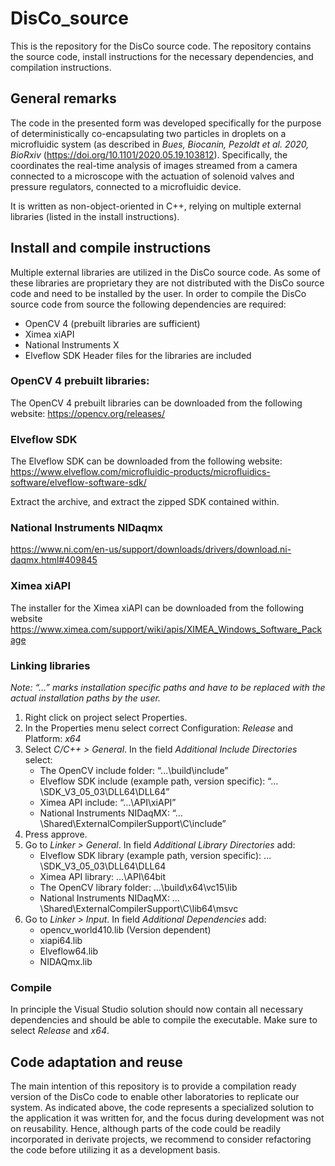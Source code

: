 # DisCo_source
This is the repository for the DisCo source code. The repository contains the source code, install instructions for the necessary dependencies, and compilation instructions. 

## General remarks
The code in the presented form was developed specifically for the purpose of deterministically co-encapsulating two particles in droplets on a microfluidic system (as described in *Bues, Biocanin, Pezoldt et al. 2020, BioRxiv* (https://doi.org/10.1101/2020.05.19.103812). Specifically, the coordinates the real-time analysis of images streamed from a camera connected to a microscope with the actuation of solenoid valves and pressure regulators, connected to a microfluidic device. 

It is written as non-object-oriented in C++, relying on multiple external libraries (listed in the install instructions). 

## Install and compile instructions
Multiple external libraries are utilized in the DisCo source code. As some of these libraries are proprietary they are not distributed with the DisCo source code and need to be installed by the user. In order to compile the DisCo source code from source the following dependencies are required:
* OpenCV 4 (prebuilt libraries are sufficient)
* Ximea xiAPI
* National Instruments X
* Elveflow SDK
Header files for the libraries are included

### OpenCV 4 prebuilt libraries:
The OpenCV 4 prebuilt libraries can be downloaded from the following website:
https://opencv.org/releases/

### Elveflow SDK
The Elveflow SDK can be downloaded from the following website:
https://www.elveflow.com/microfluidic-products/microfluidics-software/elveflow-software-sdk/

Extract the archive, and extract the zipped SDK contained within.

### National Instruments NIDaqmx
https://www.ni.com/en-us/support/downloads/drivers/download.ni-daqmx.html#409845

### Ximea xiAPI
The installer for the Ximea xiAPI can be downloaded from the following website
https://www.ximea.com/support/wiki/apis/XIMEA_Windows_Software_Package

### Linking libraries
*Note: “…” marks installation specific paths and have to be replaced with the actual installation paths by the user.*
1.	Right click on project select Properties.
3.	In the Properties menu select correct Configuration: *Release* and Platform: *x64*
4.	Select *C/C++ > General*. In the field *Additional Include Directories* select:
    - The OpenCV include folder: “…\build\include”
    - Elveflow SDK include (example path, version specific): “…\SDK_V3_05_03\DLL64\DLL64”
    - Ximea API include: “…\API\xiAPI”
    - National Instruments NIDaqMX: “…\Shared\ExternalCompilerSupport\C\include”
5.	Press approve.
6. Go to *Linker > General*. In field *Additional Library Directories* add:
   - Elveflow SDK library (example path, version specific): …\SDK_V3_05_03\DLL64\DLL64
   - Ximea API library: …\API\64bit
   - The OpenCV library folder: …\build\x64\vc15\lib
   - National Instruments NIDaqMX: …\Shared\ExternalCompilerSupport\C\lib64\msvc
7. Go to *Linker > Input*. In field *Additional Dependencies* add:
   - opencv_world410.lib (Version dependent)
   - xiapi64.lib
   - Elveflow64.lib
   - NIDAQmx.lib

### Compile
In principle the Visual Studio solution should now contain all necessary dependencies and should be able to compile the executable. Make sure to select *Release* and *x64*.

## Code adaptation and reuse
The main intention of this repository is to provide a compilation ready version of the DisCo code to enable other laboratories to replicate our system. As indicated above, the code represents a specialized solution to the application it was written for, and the focus during development was not on reusability. Hence, although parts of the code could be readily incorporated in derivate projects, we recommend to consider refactoring the code before utilizing it as a development basis. 



